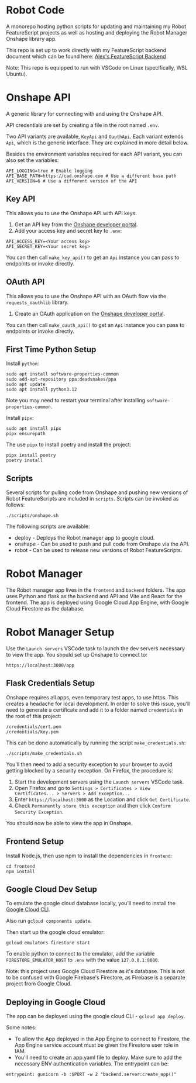 # Robot Code

A monorepo hosting python scripts for updating and maintaining my Robot FeatureScript projects as well as hosting and deploying the Robot Manager Onshape library app.

This repo is set up to work directly with my FeatureScript backend document which can be found here:
[Alex's FeatureScript Backend](https://cad.onshape.com/documents/00dd11dabe44da2db458f898/w/6c20cd994b174cc99668701f)

Note: This repo is equipped to run with VSCode on Linux (specifically, WSL Ubuntu).

# Onshape API

A generic library for connecting with and using the Onshape API.

API credentials are set by creating a file in the root named `.env`.

Two API variants are available, `KeyApi` and `OauthApi`. Each variant extends `Api`, which is the generic interface.
They are explained in more detail below.

Besides the environment variables required for each API variant, you can also set the variables:

```
API_LOGGING=true # Enable logging
API_BASE_PATH=https://cad.onshape.com # Use a different base path
API_VERSION=6 # Use a different version of the API
```

## Key API

This allows you to use the Onshape API with API keys.

1. Get an API key from the [Onshape developer portal](https://dev-portal.onshape.com/keys).
1. Add your access key and secret key to `.env`:

```
API_ACCESS_KEY=<Your access key>
API_SECRET_KEY=<Your secret key>
```

You can then call `make_key_api()` to get an `Api` instance you can pass to endpoints or invoke directly.

## OAuth API

This allows you to use the Onshape API with an OAuth flow via the `requests_oauthlib` library.

1. Create an OAuth application on the [Onshape developer portal](https://dev-portal.onshape.com/oauthApps).

You can then call `make_oauth_api()` to get an `Api` instance you can pass to endpoints or invoke directly.

## First Time Python Setup

Install `python`:

```
sudo apt install software-properties-common
sudo add-apt-repository ppa:deadsnakes/ppa
sudo apt update
sudo apt install python3.12
```

Note you may need to restart your terminal after installing `software-properties-common`.

Install `pipx`:

```
sudo apt install pipx
pipx ensurepath
```

The use `pipx` to install poetry and install the project:

```
pipx install poetry
poetry install
```

## Scripts

Several scripts for pulling code from Onshape and pushing new versions of Robot FeatureScripts are included in `scripts`. Scripts can be invoked as follows:

```
./scripts/onshape.sh
```

The following scripts are available:

-   deploy - Deploys the Robot manager app to google cloud.
-   onshape - Can be used to push and pull code from Onshape via the API.
-   robot - Can be used to release new versions of Robot FeatureScripts.

# Robot Manager

The Robot manager app lives in the `frontend` and `backend` folders. The app uses Python and flask as the backend and API and Vite and React for the frontend. The app is deployed using Google Cloud App Engine, with Google Cloud Firestore as the database.

# Robot Manager Setup

Use the `Launch servers` VSCode task to launch the dev servers necessary to view the app. You should set up Onshape to connect to:

```
https://localhost:3000/app
```

## Flask Credentials Setup

Onshape requires all apps, even temporary test apps, to use https. This creates a headache for local development.
In order to solve this issue, you'll need to generate a certificate and add it to a folder named `credentials` in the root of this project:

```
/credentials/cert.pem
/credentials/key.pem
```

This can be done automatically by running the script `make_credentials.sh`:

```
./scripts/make_credentials.sh
```

You'll then need to add a security exception to your browser to avoid getting blocked by a security exception.
On Firefox, the procedure is:

1. Start the development servers using the `Launch servers` VSCode task.
2. Open Firefox and go to `Settings > Certificates > View Certificates... > Servers > Add Exception...`
3. Enter `https://localhost:3000` as the Location and click `Get Certificate`.
4. Check `Permanently store this exception` and then click `Confirm Security Exception`.

You should now be able to view the app in Onshape.

## Frontend Setup

Install Node.js, then use npm to install the dependencies in `frontend`:

```
cd frontend
npm install
```

## Google Cloud Dev Setup

To emulate the google cloud database locally, you'll need to install the [Google Cloud CLI](https://cloud.google.com/sdk/docs/install#deb).

Also run `gcloud components update`.

Then start up the google cloud emulator:

```
gcloud emulators firestore start
```

To enable python to connect to the emulator, add the variable `FIRESTORE_EMULATOR_HOST` to `.env` with the value `127.0.0.1:8080`.

<!-- Then restart the distro. This prevents google cloud from using the google cloud version located outside of WSL. -->

Note: this project uses Google Cloud Firestore as it's database. This is not to be confused with Google Firebase's Firestore, as Firebase is a separate project from Google Cloud.

## Deploying in Google Cloud

The app can be deployed using the google cloud CLI - `gcloud app deploy`.

Some notes:

-   To allow the App deployed in the App Engine to connect to Firestore, the App Engine service account must be given the Firestore user role in IAM.
-   You'll need to create an app.yaml file to deploy. Make sure to add the necessary ENV authentication variables. The entrypoint can be:

```
entrypoint: gunicorn -b :$PORT -w 2 "backend.server:create_app()"
```
